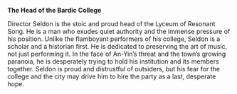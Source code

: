 **The Head of the Bardic College**

Director Seldon is the stoic and proud head of the Lyceum of Resonant Song. He is a man who exudes quiet authority and the immense pressure of his position. Unlike the flamboyant performers of his college, Seldon is a scholar and a historian first. He is dedicated to preserving the art of music, not just performing it. In the face of An-Yin’s threat and the town’s growing paranoia, he is desperately trying to hold his institution and its members together. Seldon is proud and distrustful of outsiders, but his fear for the college and the city may drive him to hire the party as a last, desperate hope.